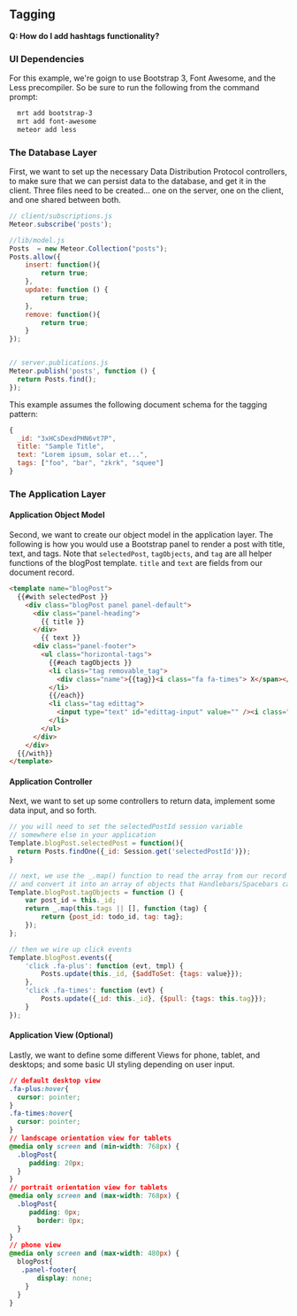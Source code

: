 ## Tagging

**Q:  How do I add hashtags functionality?**  


### UI Dependencies
For this example, we're goign to use Bootstrap 3, Font Awesome, and the Less precompiler.  So be sure to run the following from the command prompt:

````sh
  mrt add bootstrap-3
  mrt add font-awesome
  meteor add less
````


### The Database Layer
First, we want to set up the necessary Data Distribution Protocol controllers, to make sure that we can persist data to the database, and get it in the client.  Three files need to be created... one on the server, one on the client, and one shared between both.  

````js
// client/subscriptions.js
Meteor.subscribe('posts');

//lib/model.js
Posts  = new Meteor.Collection("posts");
Posts.allow({
    insert: function(){
        return true;
    },
    update: function () {
        return true;
    },
    remove: function(){
        return true;
    }
});


// server.publications.js
Meteor.publish('posts', function () {
  return Posts.find();
});
````

This example assumes the following document schema for the tagging pattern:
````js
{
  _id: "3xHCsDexdPHN6vt7P",
  title: "Sample Title",
  text: "Lorem ipsum, solar et...",
  tags: ["foo", "bar", "zkrk", "squee"]
}
````

### The Application Layer

#### Application Object Model
Second, we want to create our object model in the application layer.   The following is how you would use a Bootstrap panel to render a post with title, text, and tags.  Note that ``selectedPost``, ``tagObjects``, and ``tag`` are all helper functions of the blogPost template.  ``title`` and ``text`` are fields from our document record.  

````html
<template name="blogPost">
  {{#with selectedPost }}
    <div class="blogPost panel panel-default">
      <div class="panel-heading">
        {{ title }}
      </div>
        {{ text }}
      <div class="panel-footer">
        <ul class="horizontal-tags">
          {{#each tagObjects }}
          <li class="tag removable_tag">
            <div class="name">{{tag}}<i class="fa fa-times"> X</span></div>
          </li>
          {{/each}}
          <li class="tag edittag">
            <input type="text" id="edittag-input" value="" /><i class="fa fa-plus"> X</span>
          </li>
        </ul>
      </div>
    </div>
  {{/with}}
</template>
````

#### Application Controller
Next, we want to set up some controllers to return data, implement some data input, and so forth.

````js
// you will need to set the selectedPostId session variable 
// somewhere else in your application
Template.blogPost.selectedPost = function(){
  return Posts.findOne({_id: Session.get('selectedPostId')});
}

// next, we use the _.map() function to read the array from our record
// and convert it into an array of objects that Handlebars/Spacebars can parse
Template.blogPost.tagObjects = function () {
    var post_id = this._id;
    return _.map(this.tags || [], function (tag) {
        return {post_id: todo_id, tag: tag};
    });
};

// then we wire up click events 
Template.blogPost.events({
    'click .fa-plus': function (evt, tmpl) {
        Posts.update(this._id, {$addToSet: {tags: value}});
    },
    'click .fa-times': function (evt) {
        Posts.update({_id: this._id}, {$pull: {tags: this.tag}});
    }
});
````

#### Application View (Optional)
Lastly, we want to define some different Views for phone, tablet, and desktops; and some basic UI styling depending on user input.  

````css
// default desktop view
.fa-plus:hover{
  cursor: pointer;
}
.fa-times:hover{
  cursor: pointer;
}
// landscape orientation view for tablets
@media only screen and (min-width: 768px) {
  .blogPost{
     padding: 20px;
  }
}
// portrait orientation view for tablets
@media only screen and (max-width: 768px) {
  .blogPost{
     padding: 0px;
       border: 0px;
  }
}
// phone view
@media only screen and (max-width: 480px) {
  blogPost{
   .panel-footer{
       display: none;
    }
  }
}
````
